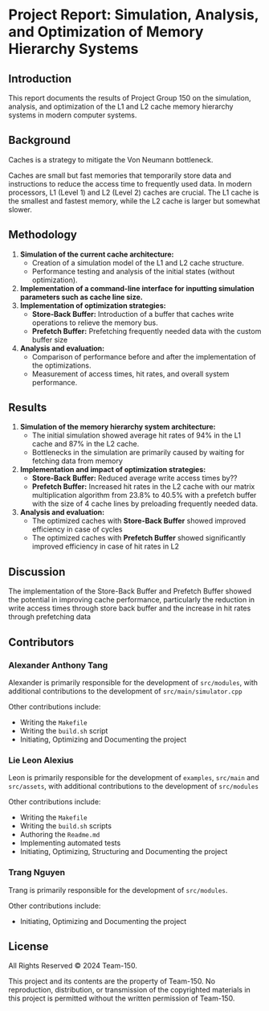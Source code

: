 # Project Report: Simulation, Analysis, and Optimization of Memory Hierarchy Systems

## Introduction
This report documents the results of Project Group 150 on the simulation, analysis, and optimization of the L1 and L2 cache memory hierarchy systems in modern computer systems.


## Background
Caches is a strategy to mitigate the Von Neumann bottleneck.

Caches are small but fast memories that temporarily store data and instructions to reduce the access time to frequently used data. In modern processors, L1 (Level 1) and L2 (Level 2) caches are crucial. The L1 cache is the smallest and fastest memory, while the L2 cache is larger but somewhat slower.



## Methodology
1. **Simulation of the current cache architecture:**
    - Creation of a simulation model of the L1 and L2 cache structure.
    - Performance testing and analysis of the initial states (without optimization).
2. **Implementation of a command-line interface for inputting simulation parameters such as cache line size.**
3. **Implementation of optimization strategies:**
    - **Store-Back Buffer:** Introduction of a buffer that caches write operations to relieve the memory bus.
    - **Prefetch Buffer:** Prefetching frequently needed data with the custom buffer size
4. **Analysis and evaluation:**
    - Comparison of performance before and after the implementation of the optimizations.
    - Measurement of access times, hit rates, and overall system performance.

## Results
1. **Simulation of the memory hierarchy system architecture:**
    - The initial simulation showed average hit rates of 94% in the L1 cache and 87% in the L2 cache.
    - Bottlenecks in the simulation are primarily caused by waiting for fetching data from memory
3. **Implementation and impact of optimization strategies:**
    - **Store-Back Buffer:** Reduced average write access times by??
    - **Prefetch Buffer:** Increased hit rates in the L2 cache with our matrix multiplication algorithm from 23.8% to 40.5%  with a prefetch buffer with the size of 4 cache lines by preloading frequently needed data.
4. **Analysis and evaluation:**
    - The optimized caches with **Store-Back Buffer** showed improved efficiency in case of cycles
    - The optimized caches with **Prefetch Buffer** showed significantly improved efficiency in case of hit rates in L2


## Discussion
The implementation of the Store-Back Buffer and Prefetch Buffer showed the potential in improving cache performance, particularly the reduction in write access times through store back buffer and the increase in hit rates through prefetching data

## Contributors

### Alexander Anthony Tang
Alexander is primarily responsible for the development of `src/modules`, with additional contributions to the development of `src/main/simulator.cpp`

Other contributions include:
- Writing the `Makefile`
- Writing the `build.sh` script
- Initiating, Optimizing and Documenting the project
### Lie Leon Alexius
Leon is primarily responsible for the development of `examples`, `src/main` and `src/assets`, with additional contributions to the development of `src/modules`

Other contributions include:
- Writing the `Makefile`
- Writing the `build.sh` scripts
- Authoring the `Readme.md`
- Implementing automated tests
- Initiating, Optimizing, Structuring and Documenting the project

### Trang Nguyen
Trang is primarily responsible for the development of `src/modules`.

Other contributions include:
- Initiating, Optimizing and Documenting the project


## License
All Rights Reserved © 2024 Team-150.

This project and its contents are the property of Team-150. No reproduction, distribution, or transmission of the copyrighted materials in this project is permitted without the written permission of Team-150.
